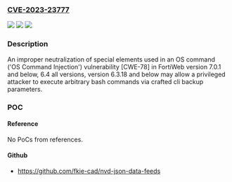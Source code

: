 ### [CVE-2023-23777](https://cve.mitre.org/cgi-bin/cvename.cgi?name=CVE-2023-23777)
![](https://img.shields.io/static/v1?label=Product&message=FortiWeb&color=blue)
![](https://img.shields.io/static/v1?label=Version&message=7.0.0%3C%3D%207.0.1%20&color=brighgreen)
![](https://img.shields.io/static/v1?label=Vulnerability&message=Execute%20unauthorized%20code%20or%20commands&color=brighgreen)

### Description

An improper neutralization of special elements used in an OS command ('OS Command Injection') vulnerability [CWE-78] in FortiWeb version 7.0.1 and below, 6.4 all versions, version 6.3.18 and below may allow a privileged attacker to execute arbitrary bash commands via crafted cli backup parameters.

### POC

#### Reference
No PoCs from references.

#### Github
- https://github.com/fkie-cad/nvd-json-data-feeds

